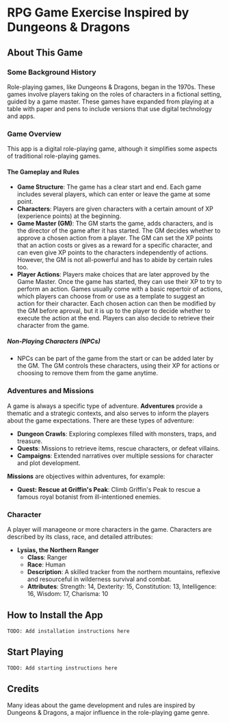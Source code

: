 # RPG Game Exercise Inspired by Dungeons & Dragons

## About This Game

### Some Background History

Role-playing games, like Dungeons & Dragons, began in the 1970s. These games involve players taking on the roles of characters in a fictional setting, guided by a game master. These games have expanded from playing at a table with paper and pens to include versions that use digital technology and apps.

### Game Overview

This app is a digital role-playing game, although it simplifies some aspects of traditional role-playing games.

#### The Gameplay and Rules

- **Game Structure**: The game has a clear start and end. Each game includes several players, which can enter or leave the game at some point.
- **Characters**: Players are given characters with a certain amount of XP (experience points) at the beginning.
- **Game Master (GM)**: The GM starts the game, adds characters, and is the director of the game after it has started. The GM decides whether to approve a chosen action from a player. The GM can set the XP points that an action costs or gives as a reward for a specific character, and can even give XP points to the characters independently of actions. However, the GM is not all-powerful and has to abide by certain rules too. 
- **Player Actions**: Players make choices that are later approved by the Game Master. Once the game has started, they can use their XP to try to perform an action. Games usually come with a basic repertoir of actions, which players can choose from or use as a template to suggest an action for their character. Each chosen action can then be modified by the GM before aproval, but it is up to the player to decide whether to execute the action at the end. Players can also decide to retrieve their character from the game.

##### Non-Playing Characters (NPCs)

- NPCs can be part of the game from the start or can be added later by the GM. The GM controls these characters, using their XP for actions or choosing to remove them from the game anytime.

### Adventures and Missions

A game is always a specific type of adventure. **Adventures** provide a thematic and a strategic contexts, and also serves to inform the players about the game expectations. There are these types of adventure:
- **Dungeon Crawls**: Exploring complexes filled with monsters, traps, and treasure.
- **Quests**: Missions to retrieve items, rescue characters, or defeat villains.
- **Campaigns**: Extended narratives over multiple sessions for character and plot development.

**Missions** are objectives within adventures, for example:
- **Quest: Rescue at Griffin's Peak**: Climb Griffin's Peak to rescue a famous royal botanist from ill-intentioned enemies.

### Character 

A player will manageone or more characters in the game. Characters are described by its class, race, and detailed attributes:
- **Lysias, the Northern Ranger**
  - **Class**: Ranger
  - **Race**: Human
  - **Description**: A skilled tracker from the northern mountains, reflexive and resourceful in wilderness survival and combat.
  - **Attributes**: Strength: 14, Dexterity: 15, Constitution: 13, Intelligence: 16, Wisdom: 17, Charisma: 10

## How to Install the App

`TODO: Add installation instructions here`

## Start Playing

`TODO: Add starting instructions here`

## Credits

Many ideas about the game development and rules are inspired by Dungeons & Dragons, a major influence in the role-playing game genre.

